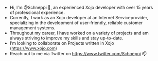- Hi, I’m @Schneppi 👋, an experienced Xojo developer with over 15 years of professional experience.
- Currently, I work as an Xojo developer at an Internet Serviceprovider, specializing in the development of user-friendly, reliable customer management systems.
- Throughout my career, I have worked on a variety of projects and am always striving to improve my skills and stay up-to-date.
- I’m looking to collaborate on Projects written in Xojo (https://www.xojo.com)
- Reach out to me via Twitter on https://www.twitter.com/Schneppi 📫

<!---
Schneppi/Schneppi is a ✨ special ✨ repository because its `README.md` (this file) appears on your GitHub profile.
You can click the Preview link to take a look at your changes.
--->
